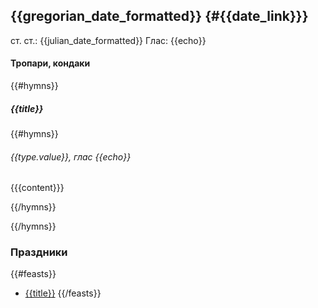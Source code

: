 ## {{gregorian_date_formatted}} {#{{date_link}}}

ст. ст.: {{julian_date_formatted}} Глас: {{echo}}

#### Тропари, кондаки
{{#hymns}}

##### {{title}}
{{#hymns}}

###### {{type.value}}, глас {{echo}}

{{{content}}}

{{/hymns}}

{{/hymns}}

### Праздники
{{#feasts}}
* [{{title}}](#{{id}})
{{/feasts}}
